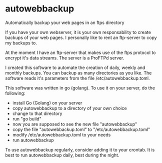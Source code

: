 # autowebbackup
Automatically backup your web pages in an ftps directory

If you have your own webserver, it is your own responsability to create backups of your web pages. I personally like to rent an ftp-server to copy my backups to.

At the moment I have an ftp-server that makes use of the ftps protocol to encrypt it's data streams. The server is a ProFTPd server.

I created this software to automate the creation of daily, weekly and monthly backups. You can backup as many directories as you like. The software reads it's parameters from the file /etc/autowebbackup.toml.

This software was written in go (golang). To use it on your server, do the following:

- install Go (Golang) on your server
- copy autowebbackup to a directory of your own choice
- change to that directory
- run "go build"
- now you are supposed to see the new file "autowebbackup"
- copy the file "autowebbackup.toml" to "/etc/autowebbackup.toml"
- modify /etc/autowebbackup.toml to your needs
- run autowebbackup

To use autowebbackup regularly, consider adding it to your crontab. It is best to run autowebbackup daily, best during the night.
